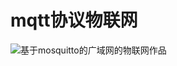 # mqtt协议物联网
![基于mosquitto的广域网的物联网作品](https://user-images.githubusercontent.com/117728714/221332330-8dee539d-e858-46fb-9425-987527d61ee3.png)
